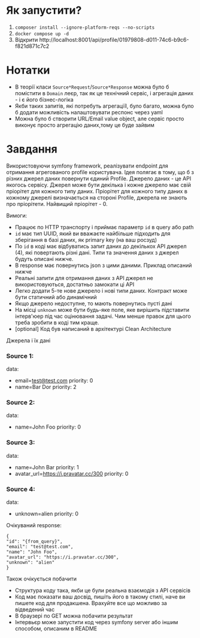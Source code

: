 # Як запустити?
1. `composer install --ignore-platform-reqs --no-scripts`
2. `docker compose up -d`
3. Відкрити http://localhost:8001/api/profile/01979808-d011-74c6-b9c6-f821d871c7c2 

# Нотатки

- В теорії класи `Source*Request`/`Source*Response` можна було б помістити в `Domain` леєр, так як це технічний сервіс, і агрегація даних - і є його бізнес-логіка
- Якби таких запитів, які потребуть агрегаціїl, було багато, можна було б додати можливість налаштовувати респонс через yaml 
- Можна було б створити URL/Email value object, але сервіс просто виконує просто агрегацію даних,тому це буде зайвим

# Завдання

Використовуючи symfony framework, реалізувати endpoint для отримання агрегованого profile користувача.
Ідея полягає в тому, що б з різних джерел даних повернути єдиний Profile. Джерело даних - це API якогось сервісу. Джерел може бути декілька і кожне джерело має свій пріорітет для кожного типу даних. Пріорітет для кожного типу даних в кожному джерелі визначається на стороні Profile, джерела не знають про пріорітети. Найвищий пріорітет - 0.

Вимоги:


- Працює по HTTP транспорту і приймає параметр `id` в query або path
- `id` має тип UUID, який ви вважаєте найбільше підходить для зберігання в базі даних, як primary key (на ваш росзуд)
- По `id` в коді має відбуватись запит даних до декількох API джерел (4), які повертають різні дані. Типи та значення даних з джерел будуть описані нижче.
- В response має повернутись json з цими даними. Приклад описаний нижче
- Реальні запити для отримання даних з API джерел не використовуються, достатньо замокати ці API
- Легко додати 5-те нове джерело і нові типи даних. Контракт може бути статичний або динамічний
- Якщо джерело недоступне, то мають повернутись пусті дані
- На місці `unknown` може бути будь-яке поле, яке вирішить підставити інтерв'юер під час оцінювання задачі. Чим менше правок для цього треба зробити в коді тим краще.
- [optional] Код був написаний в архітектурі Clean Architecture



Джерела і їх дані



### Source 1:
data:
- email=test@test.com
  priority: 0
- name=Bar Dor
  priority: 2


### Source 2:
data:
- name=John Foo
  priority: 0


### Source 3:
data:
- name=John Bar
  priority: 1
- avatar_url=https://i.pravatar.cc/300
  priority: 0

### Source 4:
data:
- unknown=alien priority: 0

Очікуваний response:
```
{
"id": "{from_query}",
"email": "test@test.com",
"name": "John Foo",
"avatar_url": "https://i.pravatar.cc/300",
"unknown": "alien"
}
```

Також очікується побачити
- Структура коду така, якби це були реальна взаємодія з API сервісів
- Код має показати ваш досвід, пишіть його в такому стилі, наче ви пишете код для продакшена. Врахуйте все що можливо за відведений час
- В браузері по GET можна побачити результат
- Інтервьєр може запустити код через symfony server або іншим способом, описаним в README

